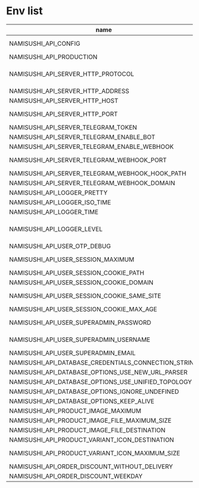 # Env list

| name                                                 | description          | type            | valid                           |
|------------------------------------------------------|----------------------|-----------------|---------------------------------|
| NAMISUSHI_API_CONFIG                                 | Path to the yml file | string          |                                 |
| NAMISUSHI_API_PRODUCTION                             |                      | boolean         |                                 |
| NAMISUSHI_API_SERVER_HTTP_PROTOCOL                   |                      | string          | enum: <br />-http;<br />-https. |
| NAMISUSHI_API_SERVER_HTTP_ADDRESS                    |                      | string          |                                 |
| NAMISUSHI_API_SERVER_HTTP_HOST                       |                      | string          |                                 |
| NAMISUSHI_API_SERVER_HTTP_PORT                       |                      | integer         | Range: 1...65353                |
| NAMISUSHI_API_SERVER_TELEGRAM_TOKEN                  |                      | string          |                                 |
| NAMISUSHI_API_SERVER_TELEGRAM_ENABLE_BOT             |                      | boolean         |                                 |
| NAMISUSHI_API_SERVER_TELEGRAM_ENABLE_WEBHOOK         |                      | boolean         |                                 |
| NAMISUSHI_API_SERVER_TELEGRAM_WEBHOOK_PORT           |                      | integer         | Range: 1...65353                |
| NAMISUSHI_API_SERVER_TELEGRAM_WEBHOOK_HOOK_PATH      |                      | string          |                                 |
| NAMISUSHI_API_SERVER_TELEGRAM_WEBHOOK_DOMAIN         |                      | string          |                                 |
| NAMISUSHI_API_LOGGER_PRETTY                          |                      | boolean         |                                 |
| NAMISUSHI_API_LOGGER_ISO_TIME                        |                      | boolean         |                                 |
| NAMISUSHI_API_LOGGER_TIME                            |                      | boolean         |                                 |
| NAMISUSHI_API_LOGGER_LEVEL                           |                      | string          | enum: <br />-info;<br />-debug. |
| NAMISUSHI_API_USER_OTP_DEBUG                         |                      | boolean         |                                 |
| NAMISUSHI_API_USER_SESSION_MAXIMUM                   |                      | integer         | Range: 1...                     |
| NAMISUSHI_API_USER_SESSION_COOKIE_PATH               |                      | string          |                                 |
| NAMISUSHI_API_USER_SESSION_COOKIE_DOMAIN             |                      | string          |                                 |
| NAMISUSHI_API_USER_SESSION_COOKIE_SAME_SITE          |                      | string, boolean |                                 |
| NAMISUSHI_API_USER_SESSION_COOKIE_MAX_AGE            |                      | integer         |                                 |
| NAMISUSHI_API_USER_SUPERADMIN_PASSWORD               |                      | string          | Length: 6...1024                |
| NAMISUSHI_API_USER_SUPERADMIN_USERNAME               |                      | string          | Length: 1...24                  |
| NAMISUSHI_API_USER_SUPERADMIN_EMAIL                  |                      | string          |                                 |
| NAMISUSHI_API_DATABASE_CREDENTIALS_CONNECTION_STRING |                      | string          |                                 |
| NAMISUSHI_API_DATABASE_OPTIONS_USE_NEW_URL_PARSER    |                      | boolean         |                                 |
| NAMISUSHI_API_DATABASE_OPTIONS_USE_UNIFIED_TOPOLOGY  |                      | boolean         |                                 |
| NAMISUSHI_API_DATABASE_OPTIONS_IGNORE_UNDEFINED      |                      | boolean         |                                 |
| NAMISUSHI_API_DATABASE_OPTIONS_KEEP_ALIVE            |                      | boolean         |                                 |
| NAMISUSHI_API_PRODUCT_IMAGE_MAXIMUM                  |                      | integer         |                                 |
| NAMISUSHI_API_PRODUCT_IMAGE_FILE_MAXIMUM_SIZE        |                      | integer         |                                 |
| NAMISUSHI_API_PRODUCT_IMAGE_FILE_DESTINATION         |                      | string          |                                 |
| NAMISUSHI_API_PRODUCT_VARIANT_ICON_DESTINATION       |                      | string          |                                 |
| NAMISUSHI_API_PRODUCT_VARIANT_ICON_MAXIMUM_SIZE      |                      | integer         | Range: 1...                     |
| NAMISUSHI_API_ORDER_DISCOUNT_WITHOUT_DELIVERY        |                      | integer         |                                 |
| NAMISUSHI_API_ORDER_DISCOUNT_WEEKDAY                 |                      | integer         |                                 |
